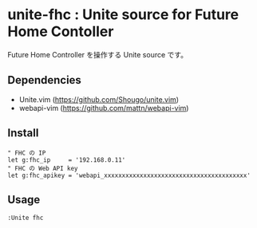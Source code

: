 unite-fhc : Unite source for Future Home Contoller
=============

Future Home Controller を操作する Unite source です。

Dependencies
-------------
+ Unite.vim  (https://github.com/Shougo/unite.vim)
+ webapi-vim (https://github.com/mattn/webapi-vim)

Install
-------------
```vim
" FHC の IP
let g:fhc_ip     = '192.168.0.11'
" FHC の Web API key
let g:fhc_apikey = 'webapi_xxxxxxxxxxxxxxxxxxxxxxxxxxxxxxxxxxxxxxxx'
```

Usage
-------------
```vim
:Unite fhc
```
